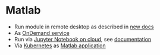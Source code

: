 # Matlab

- Run module in remote desktop as described in [new docs](/software/available-soft/sw-list/matlab)
- As [OnDemand service](https://ondemand.metacentrum.cz)
- Run via [Jupyter Notebook on cloud](https://hub.cloud.e-infra.cz/hub/), see [documentation](http://docs.cerit.io/docs/jupyterhub.html)
- Via [Kubernetes](https://docs.cerit.io/) as [Matlab application](https://docs.cerit.io/docs/matlab.html)

